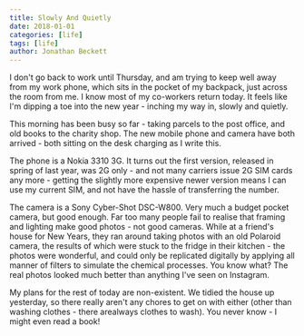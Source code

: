 ```yaml
---
title: Slowly And Quietly
date: 2018-01-01
categories: [life]
tags: [life]
author: Jonathan Beckett
---
```


I don't go back to work until Thursday, and am trying to keep well away from my work phone, which sits in the pocket of my backpack, just across the room from me. I know most of my co-workers return today. It feels like I'm dipping a toe into the new year - inching my way in, slowly and quietly.

This morning has been busy so far - taking parcels to the post office, and old books to the charity shop. The new mobile phone and camera have both arrived - both sitting on the desk charging as I write this.

The phone is a Nokia 3310 3G. It turns out the first version, released in spring of last year, was 2G only - and not many carriers issue 2G SIM cards any more - getting the slightly more expensive newer version means I can use my current SIM, and not have the hassle of transferring the number.

The camera is a Sony Cyber-Shot DSC-W800. Very much a budget pocket camera, but good enough. Far too many people fail to realise that framing and lighting make good photos - not good cameras. While at a friend's house for New Years, they ran around taking photos with an old Polaroid camera, the results of which were stuck to the fridge in their kitchen - the photos were wonderful, and could only be replicated digitally by applying all manner of filters to simulate the chemical processes. You know what? The real photos looked much better than anything I've seen on Instagram.

My plans for the rest of today are non-existent. We tidied the house up yesterday, so there really aren't any chores to get on with either (other than washing clothes - there arealways clothes to wash). You never know - I might even read a book!